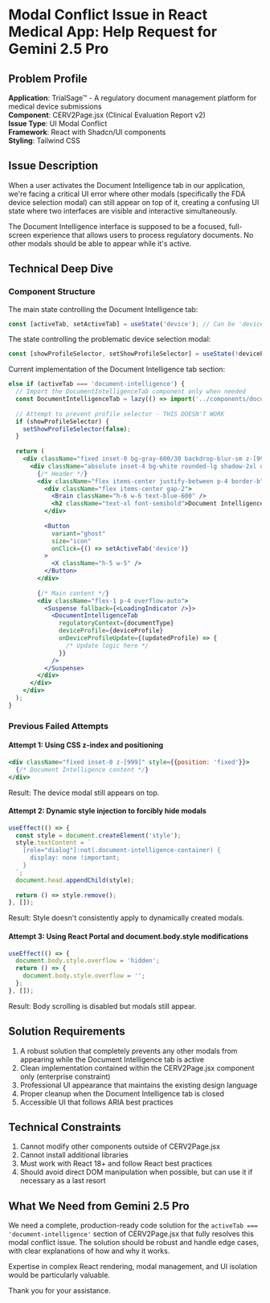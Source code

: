 # Modal Conflict Issue in React Medical App: Help Request for Gemini 2.5 Pro

## Problem Profile

**Application**: TrialSage™ - A regulatory document management platform for medical device submissions  
**Component**: CERV2Page.jsx (Clinical Evaluation Report v2)  
**Issue Type**: UI Modal Conflict  
**Framework**: React with Shadcn/UI components  
**Styling**: Tailwind CSS  

## Issue Description

When a user activates the Document Intelligence tab in our application, we're facing a critical UI error where other modals (specifically the FDA device selection modal) can still appear on top of it, creating a confusing UI state where two interfaces are visible and interactive simultaneously.

The Document Intelligence interface is supposed to be a focused, full-screen experience that allows users to process regulatory documents. No other modals should be able to appear while it's active.

## Technical Deep Dive

### Component Structure

The main state controlling the Document Intelligence tab:
```jsx
const [activeTab, setActiveTab] = useState('device'); // Can be 'device', 'document-intelligence', etc.
```

The state controlling the problematic device selection modal:
```jsx
const [showProfileSelector, setShowProfileSelector] = useState(!deviceProfile);
```

Current implementation of the Document Intelligence tab section:
```jsx
else if (activeTab === 'document-intelligence') {
  // Import the DocumentIntelligenceTab component only when needed
  const DocumentIntelligenceTab = lazy(() => import('../components/document-intelligence/DocumentIntelligenceTab'));
  
  // Attempt to prevent profile selector - THIS DOESN'T WORK
  if (showProfileSelector) {
    setShowProfileSelector(false);
  }
  
  return (
    <div className="fixed inset-0 bg-gray-600/30 backdrop-blur-sm z-[999]" style={{position: 'fixed'}}>
      <div className="absolute inset-4 bg-white rounded-lg shadow-2xl overflow-auto flex flex-col">
        {/* Header */}
        <div className="flex items-center justify-between p-4 border-b">
          <div className="flex items-center gap-2">
            <Brain className="h-6 w-6 text-blue-600" />
            <h2 className="text-xl font-semibold">Document Intelligence</h2>
          </div>
          
          <Button 
            variant="ghost" 
            size="icon"
            onClick={() => setActiveTab('device')}
          >
            <X className="h-5 w-5" />
          </Button>
        </div>
        
        {/* Main content */}
        <div className="flex-1 p-4 overflow-auto">
          <Suspense fallback={<LoadingIndicator />}>
            <DocumentIntelligenceTab 
              regulatoryContext={documentType}
              deviceProfile={deviceProfile}
              onDeviceProfileUpdate={(updatedProfile) => {
                /* Update logic here */
              }}
            />
          </Suspense>
        </div>
      </div>
    </div>
  );
}
```

### Previous Failed Attempts

#### Attempt 1: Using CSS z-index and positioning
```jsx
<div className="fixed inset-0 z-[999]" style={{position: 'fixed'}}>
  {/* Document Intelligence content */}
</div>
```
Result: The device modal still appears on top.

#### Attempt 2: Dynamic style injection to forcibly hide modals
```jsx
useEffect(() => {
  const style = document.createElement('style');
  style.textContent = `
    [role="dialog"]:not(.document-intelligence-container) { 
      display: none !important;
    }
  `;
  document.head.appendChild(style);
  
  return () => style.remove();
}, []);
```
Result: Style doesn't consistently apply to dynamically created modals.

#### Attempt 3: Using React Portal and document.body.style modifications
```jsx
useEffect(() => {
  document.body.style.overflow = 'hidden';
  return () => {
    document.body.style.overflow = '';
  };
}, []);
```
Result: Body scrolling is disabled but modals still appear.

## Solution Requirements

1. A robust solution that completely prevents any other modals from appearing while the Document Intelligence tab is active
2. Clean implementation contained within the CERV2Page.jsx component only (enterprise constraint)
3. Professional UI appearance that maintains the existing design language
4. Proper cleanup when the Document Intelligence tab is closed
5. Accessible UI that follows ARIA best practices

## Technical Constraints

1. Cannot modify other components outside of CERV2Page.jsx
2. Cannot install additional libraries
3. Must work with React 18+ and follow React best practices
4. Should avoid direct DOM manipulation when possible, but can use it if necessary as a last resort

## What We Need from Gemini 2.5 Pro

We need a complete, production-ready code solution for the `activeTab === 'document-intelligence'` section of CERV2Page.jsx that fully resolves this modal conflict issue. The solution should be robust and handle edge cases, with clear explanations of how and why it works.

Expertise in complex React rendering, modal management, and UI isolation would be particularly valuable.

Thank you for your assistance.